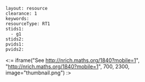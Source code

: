 ````
layout: resource
clearance: 1
keywords:
resourceType: RT1
stids1: 
  - g1
stids2:
pvids1:
pvids2:

````

<:= iframe("See http://nrich.maths.org/1840?mobile=1", "http://nrich.maths.org/1840?mobile=1", 700, 2300, image="thumbnail.png") :>


